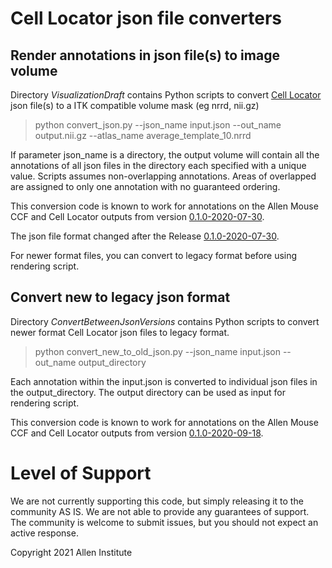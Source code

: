 # Cell Locator json file converters

## Render annotations in json file(s) to image volume

Directory *VisualizationDraft* contains Python scripts to convert [Cell Locator](https://github.com/BICCN/cell-locator) json file(s) to a ITK compatible volume mask (eg nrrd, nii.gz)

> python convert_json.py --json_name input.json --out_name output.nii.gz --atlas_name average_template_10.nrrd

If parameter json_name is a directory, the output volume will contain all the annotations of all json files in the directory each specified with a unique value. Scripts assumes non-overlapping annotations. Areas of overlapped are assigned to only one annotation with no guaranteed ordering.

This conversion code is known to work for annotations on the Allen Mouse CCF and Cell Locator outputs from version [0.1.0-2020-07-30](https://github.com/BICCN/cell-locator/releases/tag/0.1.0-2020-07-30).

The json file format changed after the Release [0.1.0-2020-07-30](https://github.com/BICCN/cell-locator/releases/tag/0.1.0-2020-07-30).

For newer format files, you can convert to legacy format before using rendering script.

## Convert new to legacy json format

Directory *ConvertBetweenJsonVersions* contains Python scripts to convert newer format Cell Locator json files to legacy format.

> python convert_new_to_old_json.py --json_name input.json --out_name output_directory

Each annotation within the input.json is converted to individual json files in the output_directory. The output directory can be used as input for rendering script.

This conversion code is known to work for annotations on the Allen Mouse CCF and Cell Locator outputs from version [0.1.0-2020-09-18](https://github.com/BICCN/cell-locator/releases/tag/0.1.0-2020-09-18).


# Level of Support
We are not currently supporting this code, but simply releasing it to the community AS IS. We are not able to provide any guarantees of support. The community is welcome to submit issues, but you should not expect an active response.

Copyright 2021 Allen Institute
